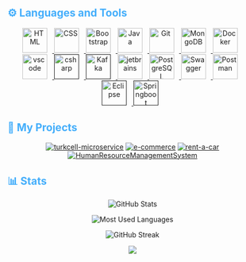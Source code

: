

<h2 style="color: #44AEFB">⚙️ Languages and Tools</h2>

<div align="center">
  <a href="https://developer.mozilla.org/en-US/docs/Web/HTML" target="_blank" rel="noreferrer">
      <img  alt="HTML" height="50px" style="padding-right:10px;" src="https://cdn.jsdelivr.net/gh/devicons/devicon/icons/html5/html5-original.svg"/>
  </a>
  <a href="https://developer.mozilla.org/en-US/docs/Web/CSS" target="_blank" rel="noreferrer">
      <img  alt="CSS" height="50px" style="padding-right:10px;" src="https://cdn.jsdelivr.net/gh/devicons/devicon/icons/css3/css3-original.svg"/>
  </a>
  <a href="https://getbootstrap.com/" target="_blank" rel="noreferrer">
      <img  alt="Bootstrap" height="50px" style="padding-right:10px;" src="https://cdn.jsdelivr.net/gh/devicons/devicon/icons/bootstrap/bootstrap-original.svg"/>
  </a>
  <a href="https://www.java.com/en/" target="_blank" rel="noreferrer">
      <img  alt="Java" height="50px" style="padding-right:10px;" src="https://cdn.jsdelivr.net/gh/devicons/devicon/icons/java/java-original.svg"/>
  </a>    
  <a href="https://git-scm.com/" target="_blank" rel="noreferrer">
      <img  alt="Git" height="50px" style="padding-right:10px;" src="https://cdn.jsdelivr.net/gh/devicons/devicon/icons/git/git-original.svg"/>
  </a>
  <a href="https://www.mongodb.com/" target="_blank" rel="noreferrer">
      <img  alt="MongoDB" height="50px" style="padding-right:10px;" src="https://cdn.jsdelivr.net/gh/devicons/devicon/icons/mongodb/mongodb-original.svg"/>
  </a>
  <a href="https://www.docker.com/" target="_blank" rel="noreferrer">
      <img  alt="Docker" height="50px" style="padding-right:10px;" src="https://cdn.jsdelivr.net/gh/devicons/devicon/icons/docker/docker-plain-wordmark.svg"/>
  </a>
  <a href="https://code.visualstudio.com/" target="_blank" rel="noreferrer">
      <img  alt="vscode" height="50px" style="padding-right:10px;"src="https://cdn.jsdelivr.net/gh/devicons/devicon/icons/vscode/vscode-original.svg"/>
  </a>
  <a href="" target="_blank" rel="noreferrer">
      <img  alt="csharp" height="50px" style="padding-right:10px;" src="https://cdn.jsdelivr.net/gh/devicons/devicon/icons/csharp/csharp-original.svg" />
  </a>
  <a href="" target="_blank" rel="noreferrer">
       <img alt="Kafka" height="50px" style="padding-right:10px;" src="https://cdn.jsdelivr.net/gh/devicons/devicon/icons/apachekafka/apachekafka-original-wordmark.svg" />
  </a>
  <a href="https://www.jetbrains.com/" target="_blank" rel="noreferrer">
       <img alt="jetbrains" height="50px" style="padding-right:10px;" src="https://cdn.jsdelivr.net/gh/devicons/devicon/icons/jetbrains/jetbrains-original.svg" />
  </a>
  <a href="https://www.postgresql.org/" target="_blank" rel="noreferrer">
       <img alt="PostgreSQL" height="50px" style="padding-right:10px;" src="https://cdn.jsdelivr.net/gh/devicons/devicon/icons/postgresql/postgresql-original-wordmark.svg" />
  </a>
  <a href="https://www.swagger.io/" target="_blank" rel="noreferrer">
       <img alt="Swagger" height="50px" style="padding-right:10px;" src="https://www.svgrepo.com/show/374111/swagger.svg" />
  </a>
  </a>
  <a href="https://www.postman.com/" target="_blank" rel="noreferrer">
       <img alt="Postman" height="50px" style="padding-right:10px;" src="https://www.svgrepo.com/show/354202/postman-icon.svg" />
  </a>
  <a href="" target="_blank" rel="noreferrer">
       <img alt="Eclipse" height="50px" style="padding-right:10px;" src="https://www.svgrepo.com/show/353685/eclipse-icon.svg" />
  </a>
  <a href="" target="_blank" rel="noreferrer">
       <img alt="Springboot" height="50px" style="padding-right:10px;" src="https://www.svgrepo.com/show/354380/spring-icon.svg" />
  </a>
</div>
<h2 style="color: #44AEFB">📘  My Projects</h2>
<p align="center">
 <a href="https://github.com/dilarabedirr/turkcell-microservice"><img src="https://github-readme-stats.vercel.app/api/pin?username=dilarabedirr&repo=turkcell-microservice&theme=react&bg_color=1F222E&title_color=F85D7F&hide_border=true&icon_color=F8D866&show_icons=false&show_description=false" alt="turkcell-microservice"></a>
 <a href="https://github.com/dilarabedirr/e-commerce"><img src="https://github-readme-stats.vercel.app/api/pin?username=dilarabedirr&repo=e-commerce&theme=react&bg_color=1F222E&title_color=F85D7F&hide_border=true&icon_color=F8D866&show_icons=false&show_description=false" alt="e-commerce"></a>
<a href="https://github.com/dilarabedirr/rent-a-car"><img src="https://github-readme-stats.vercel.app/api/pin?username=dilarabedirr&repo=rent-a-car&theme=react&bg_color=1F222E&title_color=F85D7F&hide_border=true&icon_color=F8D866&show_icons=false&show_description=false" alt="rent-a-car"></a>
<a href="https://github.com/dilarabedirr/HumanResourceManagementSystem"><img src="https://github-readme-stats.vercel.app/api/pin?username=dilarabedirr&repo=HumanResourceManagementSystem&theme=react&bg_color=1F222E&title_color=F85D7F&hide_border=true&icon_color=F8D866&show_icons=false&show_description=false" alt="HumanResourceManagementSystem"></a>
  </p>
  
<h2 style="color: #44AEFB">📊 Stats</h2>

<div align="center">
	
![GitHub Stats](https://github-readme-stats.vercel.app/api?username=dilarabedirr&hide=stars&count_private=true&show_icons=true&theme=algolia&border_radius=20)

![Most Used Languages](https://github-readme-stats.vercel.app/api/top-langs/?username=dilarabedirr&layout=compact&show_icons=true&theme=algolia&border_radius=20)
	
![GitHub Streak](https://streak-stats.demolab.com?user=dilarabedirr&count_private=true&theme=algolia&border_radius=20)

<p align="center"> 
  <img src="https://komarev.com/ghpvc/?username=dilarabedirr&style=for-the-badge" />
</p>

</div>
